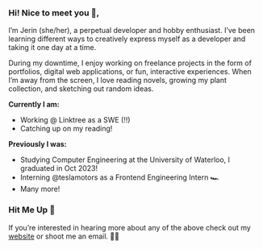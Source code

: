 ### Hi! Nice to meet you 👋,

I’m Jerin (she/her), a perpetual developer and hobby enthusiast. I’ve been learning different ways to creatively express myself as a developer and taking it one day at a time.

During my downtime, I enjoy working on freelance projects in the form of portfolios, digital web applications, or fun, interactive experiences. When I’m away from the screen, I love reading novels, growing my plant collection, and sketching out random ideas.

**Currently I am:**
- Working @ Linktree as a SWE (!!)
- Catching up on my reading!

**Previously I was:**
- Studying Computer Engineering at the University of Waterloo, I graduated in Oct 2023!
- Interning @teslamotors as a Frontend Engineering Intern 🏎️
- Many more!

### Hit Me Up 💫

If you’re interested in hearing more about any of the above check out my [website](https://www.jerinraisa.com) or shoot me an email. ✌🏼



<!--
**jxrin/jxrin** is a ✨ _special_ ✨ repository because its `README.md` (this file) appears on your GitHub profile.

Here are some ideas to get you started:

- 🔭 I’m currently working on ...
- 🌱 I’m currently learning ...
- 👯 I’m looking to collaborate on ...
- 🤔 I’m looking for help with ...
- 💬 Ask me about ...
- 📫 How to reach me: ...
- 😄 Pronouns: ...
- ⚡ Fun fact: ...
-->
